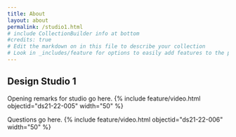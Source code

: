 ```yaml
---
title: About
layout: about
permalink: /studio1.html
# include CollectionBuilder info at bottom
#credits: true
# Edit the markdown on in this file to describe your collection
# Look in _includes/feature for options to easily add features to the page
---
```

## Design Studio 1
Opening remarks for studio go here.
{% include feature/video.html objectid="ds21-22-005" width="50" %}

Questions go here.
{% include feature/video.html objectid="ds21-22-006" width="50" %}

